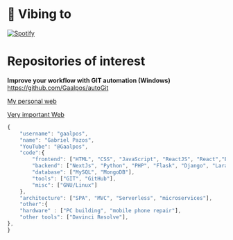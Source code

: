 # 🎵 Vibing to
  [![Spotify](https://novatorem-o0bz0najk-gaalpos.vercel.app/api/spotify)](https://open.spotify.com/user/gabripazos13/api?rainbow=true)

# Repositories of interest

**Improve your workflow with GIT automation (Windows)** https://github.com/Gaalpos/autoGit

[My personal web](https://gaalpos.github.io/myWeb/)

[Very important Web](https://gaalpos.github.io/gafa-nadal)



```javascript
{
    "username": "gaalpos",
    "name": "Gabriel Pazos",
    "YouTube": "@Gaalpos",
    "code":{
        "frontend": ["HTML", "CSS", "JavaScript", "ReactJS", "React","Boostrap"],
        "backend": ["NextJs", "Python", "PHP", "Flask", "Django", "Laravel", "NodeJS", "Odoo"],
        "database": ["MySQL", "MongoDB"],
        "tools": ["GIT", "GitHub"],
        "misc": ["GNU/Linux"]
    },
    "architecture": ["SPA", "MVC", "Serverless", "microservices"],
    "other":{
    "hardware" : ["PC building", "mobile phone repair"],
    "other tools": ["Davinci Resolve"],
},
}
```


